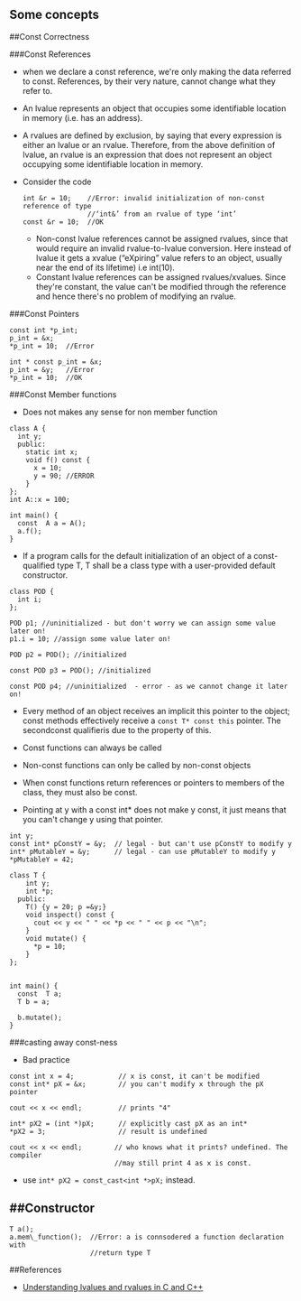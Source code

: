 ## Some concepts

##Const Correctness

###Const References
- when we declare a const reference, we're only making the data referred to 
const. References, by their very nature, cannot change what they refer to.
- An lvalue represents an object that occupies some identifiable location in 
memory (i.e. has an address).
- A rvalues are defined by exclusion, by saying that every expression is either 
an lvalue or an rvalue. Therefore, from the above definition of lvalue, an 
rvalue is an expression that does not represent an object occupying some 
identifiable location in memory.
- Consider the code

  ```
  int &r = 10;    //Error: invalid initialization of non-const reference of type 
                  //‘int&’ from an rvalue of type ‘int’
  const &r = 10;  //OK
  ```

  - Non-const lvalue references cannot be assigned rvalues, since that would 
  require an invalid rvalue-to-lvalue conversion. Here instead of lvalue it gets 
  a xvalue (“eXpiring” value refers to an object, usually near the end of its 
      lifetime) i.e int(10).
  - Constant lvalue references can be assigned rvalues/xvalues. Since they're 
  constant, the value can't be modified through the reference and hence there's 
  no problem of modifying an rvalue.

###Const Pointers
  ```
  const int *p_int;
  p_int = &x;
  *p_int = 10;  //Error

  int * const p_int = &x;
  p_int = &y;   //Error
  *p_int = 10;  //OK
  ```

###Const Member functions
  - Does not makes any sense for non member function
  ```
  class A {
    int y;
    public:
      static int x;
      void f() const {
        x = 10;
        y = 90; //ERROR
      }
  };
  int A::x = 100;

  int main() {
    const  A a = A();
    a.f();
  }
  ```
  - If a program calls for the default initialization of an object of a 
  const-qualified type T, T shall be a class type with a user-provided default 
  constructor.
  
  ```
  class POD {
    int i;
  };

  POD p1; //uninitialized - but don't worry we can assign some value later on!
  p1.i = 10; //assign some value later on!

  POD p2 = POD(); //initialized

  const POD p3 = POD(); //initialized 

  const POD p4; //uninitialized  - error - as we cannot change it later on!
  ```
  - Every method of an object receives an implicit this pointer to the object; 
  const methods effectively receive a ```const T* const this``` pointer. The secondconst qualifieris due to the property of this.   

  - Const functions can always be called
  - Non-const functions can only be called by non-const objects
  - When const functions return references or pointers to members of the class, they must also be const.
  - Pointing at y with a const int* does not make y const, it just means that you can't change y using that pointer.
  ```
  int y;
  const int* pConstY = &y;  // legal - but can't use pConstY to modify y
  int* pMutableY = &y;      // legal - can use pMutableY to modify y
  *pMutableY = 42;
  ```
  ```
  class T {
      int y;
      int *p;
    public:
      T() {y = 20; p =&y;}
      void inspect() const {
        cout << y << " " << *p << " " << p << "\n";
      }
      void mutate() {
        *p = 10;
      }
  };


  int main() {
    const  T a;
    T b = a;

    b.mutate();
  }
  ```

###casting away const-ness
  -   Bad practice
  ```
  const int x = 4;           // x is const, it can't be modified
  const int* pX = &x;        // you can't modify x through the pX pointer

  cout << x << endl;         // prints "4"

  int* pX2 = (int *)pX;      // explicitly cast pX as an int*
  *pX2 = 3;                  // result is undefined

  cout << x << endl;        // who knows what it prints? undefined. The compiler 
                            //may still print 4 as x is const. 
  ```
  - use ```int* pX2 = const_cast<int *>pX;```  instead.

##Constructor 
  -  
  ```
  T a();
  a.mem\_function();  //Error: a is connsodered a function declaration with 
                      //return type T 
  ```

##References
  - [Understanding lvalues and rvalues in C and 
  C++](http://eli.thegreenplace.net/2011/12/15/understanding-lvalues-and-rvalues-in-c-and-c)

